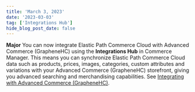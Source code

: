 ```yaml
---
title: 'March 3, 2023'
date: '2023-03-03'
tag: ['Integrations Hub']
hide_blog_post_date: false
---
```

**Major**
You can now integrate Elastic Path Commerce Cloud with Advanced Commerce (GrapheneHC) using the **Integrations Hub** in Commerce Manager. This means you can synchronize Elastic Path Commerce Cloud data such as products, prices, images, categories, custom attributes and variations with your Advanced Commerce (GrapheneHC) storefront, giving you advanced searching and merchandising capabilities. See [Integrating with Advanced Commerce (GrapheneHC)](/docs/composer/integration-hub/site-search/advanced-commerce).
